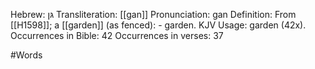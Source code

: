 Hebrew: גּן
Transliteration: [[gan]]
Pronunciation: gan
Definition: From [[H1598]]; a [[garden]] (as fenced): - garden.
KJV Usage: garden (42x).
Occurrences in Bible: 42
Occurrences in verses: 37

#Words 